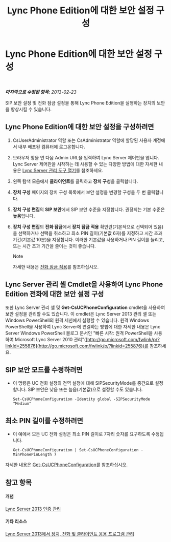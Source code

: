 ﻿---
title: Lync Phone Edition에 대한 보안 설정 구성
TOCTitle: Lync Phone Edition에 대한 보안 설정 구성
ms:assetid: 6e7cec17-8a79-4428-9300-8821256c46cf
ms:mtpsurl: https://technet.microsoft.com/ko-kr/library/Gg521014(v=OCS.15)
ms:contentKeyID: 49303976
ms.date: 08/24/2015
mtps_version: v=OCS.15
ms.translationtype: HT
---

# Lync Phone Edition에 대한 보안 설정 구성

 

_**마지막으로 수정된 항목:** 2013-02-23_

SIP 보안 설정 및 전화 잠금 설정을 통해 Lync Phone Edition을 실행하는 장치의 보안을 향상시킬 수 있습니다.

## Lync Phone Edition에 대한 보안 설정을 구성하려면

1.  CsUserAdministrator 역할 또는 CsAdministrator 역할에 할당된 사용자 계정에서 내부 배포된 컴퓨터에 로그온합니다.

2.  브라우저 창을 연 다음 Admin URL을 입력하여 Lync Server 제어판을 엽니다. Lync Server 제어판을 시작하는 데 사용할 수 있는 다양한 방법에 대한 자세한 내용은 [Lync Server 관리 도구 열기](lync-server-2013-open-lync-server-administrative-tools.md)를 참조하세요.

3.  왼쪽 탐색 모음에서 **클라이언트**를 클릭하고 **장치 구성**을 클릭합니다.

4.  **장치 구성** 페이지의 장치 구성 목록에서 보안 설정을 변경할 구성을 두 번 클릭합니다.

5.  **장치 구성 편집**의 **SIP 보안**에서 SIP 보안 수준을 지정합니다. 권장되는 기본 수준은 **높음**입니다.

6.  **장치 구성 편집**의 **전화 잠금**에서 **장치 잠금 적용** 확인란(기본적으로 선택되어 있음)을 선택하거나 선택을 취소하고 최소 PIN 길이(기본값 6자)를 지정하고 시간 초과 기간(기본값 10분)을 지정합니다. 이러한 기본값을 사용하거나 PIN 길이를 늘리고, 또는 시간 초과 기간을 줄이는 것이 좋습니다.
    

    > [!NOTE]
    > 자세한 내용은 <A href="lync-server-2013-enforce-phone-locking.md">전화 잠금 적용</A>를 참조하십시오.



## Lync Server 관리 셸 Cmdlet을 사용하여 Lync Phone Edition 전화에 대한 보안 설정 구성

또한 Lync Server 관리 셸 및 **Get-CsUCPhoneConfiguration** cmdlet을 사용하여 보안 설정을 관리할 수도 있습니다. 이 cmdlet은 Lync Server 2013 관리 셸 또는 Windows PowerShell의 원격 세션에서 실행할 수 있습니다. 원격 Windows PowerShell을 사용하여 Lync Server에 연결하는 방법에 대한 자세한 내용은 Lync Server Windows PowerShell 블로그 문서인 "빠른 시작: 원격 PowerShell을 사용하여 Microsoft Lync Server 2010 관리"([http://go.microsoft.com/fwlink/p/?linkId=255876](http://go.microsoft.com/fwlink/p/?linkid=255876))를 참조하세요.

## SIP 보안 모드를 수정하려면

  - 이 명령은 UC 전화 설정의 전역 설정에 대해 SIPSecurityMode를 중간으로 설정합니다. SIP 보안은 낮음 또는 높음(기본값)으로 설정할 수도 있습니다.
    
        Set-CsUCPhoneConfiguration -Identity global -SIPSecurityMode "Medium"

## 최소 PIN 길이를 수정하려면

  - 이 예에서 모든 UC 전화 설정은 최소 PIN 길이로 7자리 숫자를 요구하도록 수정됩니다.
    
        Get-CsUCPhoneConfiguration | Set-CsUCPhoneConfiguration -MinPhonePinLength 7

자세한 내용은 [Get-CsUCPhoneConfiguration](https://docs.microsoft.com/en-us/powershell/module/skype/Get-CsUCPhoneConfiguration)를 참조하십시오.

## 참고 항목

#### 개념

[Lync Server 2013 인증 관리](lync-server-2013-managing-lync-server-authentication.md)  

#### 기타 리소스

[Lync Server 2013에서 장치, 전화 및 클라이언트 응용 프로그램 관리](lync-server-2013-managing-devices-phones-and-client-applications.md)

